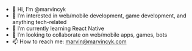- 👋 Hi, I’m @marvincyk
- 👀 I’m interested in web/mobile development, game development, and anything tech-related
- 🌱 I’m currently learning React Native
- 💞️ I’m looking to collaborate on web/mobile apps, games, bots
- 📫 How to reach me: marvin@marvincyk.com

<!---
marvincyk/marvincyk is a ✨ special ✨ repository because its `README.md` (this file) appears on your GitHub profile.
You can click the Preview link to take a look at your changes.
--->
